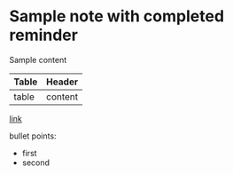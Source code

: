 # Sample note with completed reminder

Sample content  

| Table | Header |
| --- | --- |
| table | content |

[link](photo%20card%20%28image%20only%29.md)   

bullet points:  

-   first
-   second